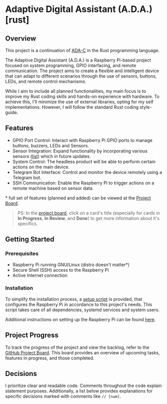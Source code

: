 # Adaptive Digital Assistant (A.D.A.) [rust]

## Overview
This project is a continuation of [ADA-C](https://github.com/karshPrime/ada-C)
in the Rust programming language.

The Adaptive Digital Assistant (A.D.A.) is a Raspberry Pi-based project focused
on system programming, GPIO interfacing, and remote communication. The project
aims to create a flexible and intelligent device that can adapt to different
scenarios through the use of sensors, buttons, LEDs, and remote control mechanisms.

While I aim to include all planned functionalities, my main focus is to improve
my Rust coding skills and hands-on experience with hardware. To achieve this,
I'll minimize the use of external libraries, opting for my self implementations.
However, I will follow the standard Rust coding style-guide.

## Features 

- GPIO Port Control: Interact with Raspberry Pi GPIO ports to manage buttons,
  buzzers, LEDs and Sensors.
- Sensor Integration: Expand functionality by incorporating various sensors
  ([list](./sensors.md)) which in future updates.
- System Control: The headless product will be able to perform certain actions
  on the main device.
- Telegram Bot Interface: Control and monitor the device remotely using a
  Telegram bot.
- SSH Communication: Enable the Raspberry Pi to trigger actions on a remote
  machine based on sensor data.

\* full set of features (planned and added) can be viewed at the
[Project Board](https://github.com/users/karshPrime/projects/6/views/1).

> PS: In the [project board](https://github.com/users/karshPrime/projects/6/views/1), 
click on a card's title (especially for cards in **In Progress**, **In 
Review**, and **Done**) to get more information about it's specifics.

## Getting Started

### Prerequisites

- Raspberry Pi running GNU/Linux (distro doesn't matter*)
- Secure Shell (SSH) access to the Raspberry Pi
- Active Internet connection

### Installation

To simplify the installation process, a [setup script](./CONFIG/setup.sh) is 
provided, that configures the Raspberry Pi in accordance to this project's 
needs. This script takes care of all dependencies, systemd services and system
users.

Additional instructions on setting up the Raspberry Pi can be found
[here](./CONFIG/README.md).


## Project Progress

To track the progress of the project and view the backlog, refer to the 
[GitHub Project Board](https://github.com/users/karshPrime/projects/6/views/1). 
This board provides an overview of upcoming tasks, features in progress, and 
those completed.


## Decisions

I prioritize clear and readable code. Comments throughout the code explain 
statement purposes. Additionally, a list below provides explanations for 
specific decisions marked with comments like `// [num]`.


